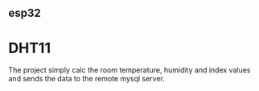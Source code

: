 ## esp32

# DHT11
The project simply calc the room temperature, humidity and index values and sends the data to the remote mysql server. 
